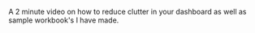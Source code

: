 
A 2 minute video on how to reduce clutter in your dashboard as well as sample workbook's I have made. 
